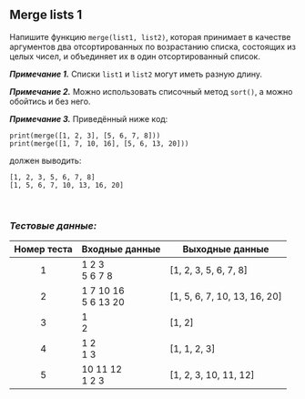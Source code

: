 ## Merge lists 1

Напишите функцию <code>merge(list1, list2)</code>, которая принимает в качестве аргументов два отсортированных по возрастанию списка,
состоящих из целых чисел, и объединяет их в один отсортированный список.

***Примечание 1.*** Списки <code>list1</code> и <code>list2</code> могут иметь разную длину.

***Примечание 2.*** Можно использовать списочный метод <code>sort()</code>, а можно обойтись и без него. 

***Примечание 3.*** Приведённый ниже код:

<pre><code>print(merge([1, 2, 3], [5, 6, 7, 8]))
print(merge([1, 7, 10, 16], [5, 6, 13, 20]))
</code></pre>

должен выводить:

<pre><code>[1, 2, 3, 5, 6, 7, 8]
[1, 5, 6, 7, 10, 13, 16, 20]
</code></pre>

<br>

### *Тестовые данные:*

| Номер теста | Входные данные         | Выходные данные              |
|:-----------:|------------------------|------------------------------|
|      1      | 1 2 3<br>5 6 7 8       | [1, 2, 3, 5, 6, 7, 8]        |
|      2      | 1 7 10 16<br>5 6 13 20 | [1, 5, 6, 7, 10, 13, 16, 20] |
|      3      | 1<br>2                 | [1, 2]                       |
|      4      | 1 2<br>1 3             | [1, 1, 2, 3]                 |
|      5      | 10 11 12<br>1 2 3      | [1, 2, 3, 10, 11, 12]        |